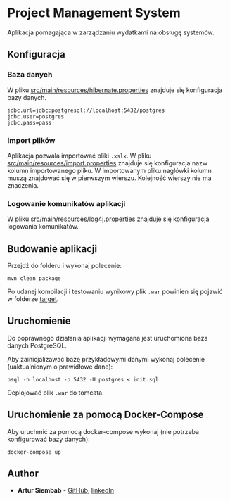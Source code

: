 # Project Management System

Aplikacja pomagająca w zarządzaniu wydatkami na obsługę systemów. 

## Konfiguracja

### Baza danych

W pliku [src/main/resources/hibernate.properties](src/main/resources/hibernate.properties) znajduje się konfiguracja bazy danych.
```
jdbc.url=jdbc:postgresql://localhost:5432/postgres
jdbc.user=postgres
jdbc.pass=pass
```

### Import plików

Aplikacja pozwala importować pliki `.xslx`.
W pliku [src/main/resources/import.properties](src/main/resources/import.properties) znajduje się konfiguracja nazw kolumn importowanego pliku.
W importowanym pliku nagłówki kolumn muszą znajdować się w pierwszym wierszu. Kolejność wierszy nie ma znaczenia.

### Logowanie komunikatów aplikacji

W pliku [src/main/resources/log4j.properties](src/main/resources/log4j.properties) znajduje się konfiguracja logowania komunikatów.

## Budowanie aplikacji

Przejdź do folderu i wykonaj polecenie:

```
mvn clean package
```
Po udanej kompilacji i testowaniu wynikowy plik `.war` powinien się pojawić w folderze [target](target).


## Uruchomienie

Do poprawnego działania aplikacji wymagana jest uruchomiona baza danych PostgreSQL.

Aby zainicjalizawać bazę przykładowymi danymi wykonaj polecenie (uaktualnionym o prawidłowe dane):

```
psql -h localhost -p 5432 -U postgres < init.sql
```

Deplojować plik `.war` do tomcata.

## Uruchomienie za pomocą Docker-Compose

Aby uruchmić za pomocą docker-compose wykonaj (nie potrzeba konfigurować bazy danych):

```
docker-compose up
```



## Author

* **Artur Siembab** - [GitHub](https://github.com/ajtuss), [linkedIn](https://www.linkedin.com/in/artur-siembab/)

